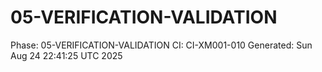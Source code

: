 # 05-VERIFICATION-VALIDATION
Phase: 05-VERIFICATION-VALIDATION
CI: CI-XM001-010
Generated: Sun Aug 24 22:41:25 UTC 2025
